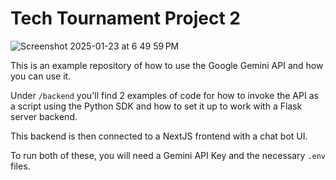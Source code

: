 # Tech Tournament Project 2
![Screenshot 2025-01-23 at 6 49 59 PM](https://github.com/user-attachments/assets/95b9b3ba-f65e-4cbf-ba9d-3d39c92005b6)

This is an example repository of how to use the Google Gemini API and how you can use it.

Under `/backend` you'll find 2 examples of code for how to invoke the API as a script using the Python SDK and how to set it up to work with a Flask server backend.

This backend is then connected to a NextJS frontend with a chat bot UI.

To run both of these, you will need a Gemini API Key and the necessary `.env` files.
